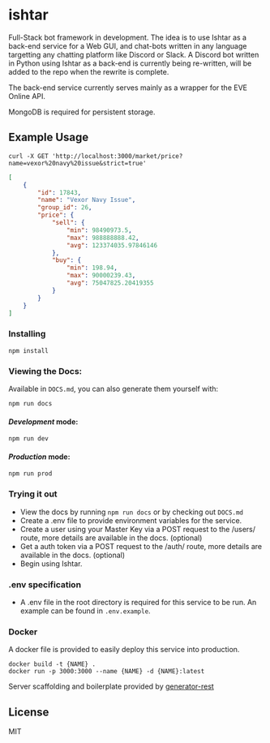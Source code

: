 # ishtar

Full-Stack bot framework in development. The idea is to use Ishtar as a back-end service for a Web GUI, and chat-bots written in any language targetting any chatting platform like Discord or Slack. A Discord bot written in Python using Ishtar as a back-end is currently being re-written, will be added to the repo when the rewrite is complete.

The back-end service currently serves mainly as a wrapper for the EVE Online API.

MongoDB is required for persistent storage.

## Example Usage
```
curl -X GET 'http://localhost:3000/market/price?name=vexor%20navy%20issue&strict=true'
```
```json
[
    {
        "id": 17843,
        "name": "Vexor Navy Issue",
        "group_id": 26,
        "price": {
            "sell": {
                "min": 98490973.5,
                "max": 988888888.42,
                "avg": 123374035.97846146
            },
            "buy": {
                "min": 198.94,
                "max": 90000239.43,
                "avg": 75047825.20419355
            }
        }
    }
]
```

### Installing
```
npm install
```

### Viewing the Docs:
Available in `DOCS.md`, you can also generate them yourself with:
```
npm run docs
```
#### *Development* mode:

```
npm run dev
```

#### *Production* mode:

```
npm run prod
```

### Trying it out
* View the docs by running `npm run docs` or by checking out `DOCS.md`
* Create a .env file to provide environment variables for the service.
* Create a user using your Master Key via a POST request to the /users/ route, more details are available in the docs. (optional)
* Get a auth token via a POST request to the /auth/ route, more details are available in the docs. (optional)
* Begin using Ishtar.

### .env specification
* A .env file in the root directory is required for this service to be run. An example can be found in `.env.example`.

### Docker
A docker file is provided to easily deploy this service into production.
```
docker build -t {NAME} .
docker run -p 3000:3000 --name {NAME} -d {NAME}:latest
```

Server scaffolding and boilerplate provided by [generator-rest](https://github.com/diegohaz/rest)

License
----
MIT
